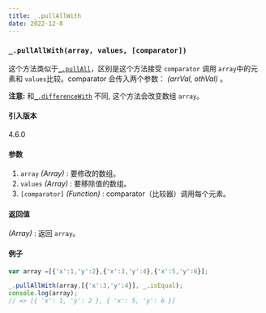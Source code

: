 ```yaml
---
title: _.pullAllWith
date: 2022-12-8
---
```

### `_.pullAllWith(array, values, [comparator])`

这个方法类似于[`_.pullAll`](https://www.lodashjs.com/docs/lodash.pullAllWith#pullAll)，区别是这个方法接受 `comparator` 调用 `array`中的元素和 `values`比较。comparator 会传入两个参数： *(arrVal, othVal)* 。

**注意:** 和[`_.differenceWith`](https://www.lodashjs.com/docs/lodash.pullAllWith#differenceWith) 不同, 这个方法会改变数组 `array`。

#### 引入版本

4.6.0

#### 参数

1. `array`  *(Array)* : 要修改的数组。
2. `values`  *(Array)* : 要移除值的数组。
3. `[comparator]`  *(Function)* : comparator（比较器）调用每个元素。

#### 返回值

 *(Array)* : 返回 `array`。

#### 例子

```js
var array =[{'x':1,'y':2},{'x':3,'y':4},{'x':5,'y':6}];

_.pullAllWith(array,[{'x':3,'y':4}], _.isEqual);
console.log(array);
// => [{ 'x': 1, 'y': 2 }, { 'x': 5, 'y': 6 }]
```
